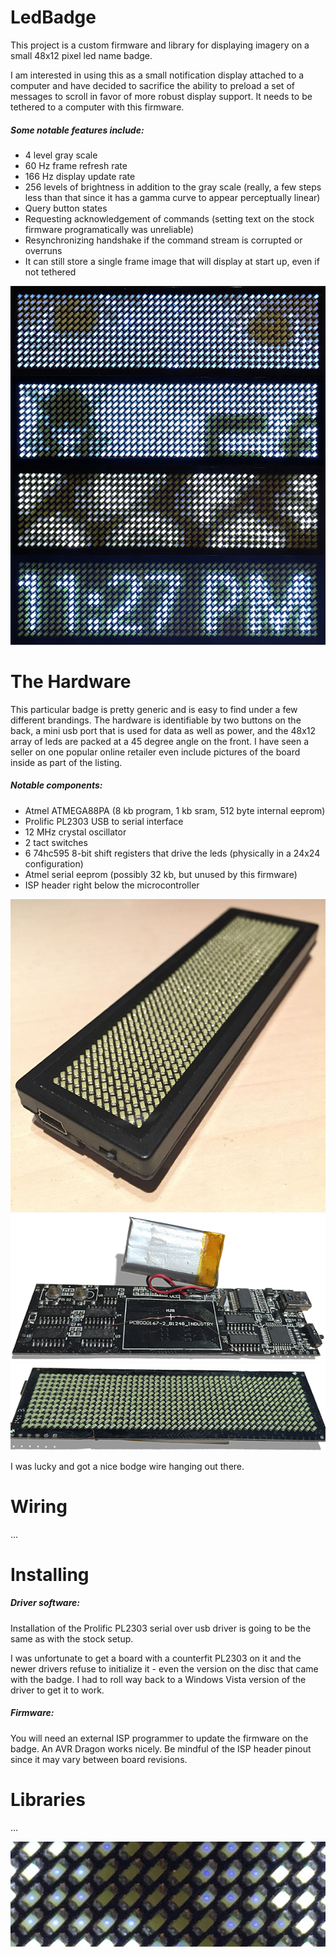 # LedBadge
This project is a custom firmware and library for displaying imagery on a small 48x12 pixel led name badge. 

I am interested in using this as a small notification display attached to a computer and have decided to sacrifice the ability to preload a set of messages to scroll in favor of more robust display support. It needs to be tethered to a computer with this firmware.

##### Some notable features include:
* 4 level gray scale
* 60 Hz frame refresh rate
* 166 Hz display update rate
* 256 levels of brightness in addition to the gray scale (really, a few steps less than that since it has a gamma curve to appear perceptually linear)
* Query button states
* Requesting acknowledgement of commands (setting text on the stock firmware programatically was unreliable)
* Resynchronizing handshake if the command stream is corrupted or overruns
* It can still store a single frame image that will display at start up, even if not tethered

![Samples](https://raw.githubusercontent.com/Effix/LedBadge/master/images/samples.jpg)

# The Hardware
This particular badge is pretty generic and is easy to find under a few different brandings. The hardware is identifiable by two buttons on the back, a mini usb port that is used for data as well as power, and the 48x12 array of leds are packed at a 45 degree angle on the front. I have seen a seller on one popular online retailer even include pictures of the board inside as part of the listing.

##### Notable components:
* Atmel ATMEGA88PA (8 kb program, 1 kb sram, 512 byte internal eeprom)
* Prolific PL2303 USB to serial interface
* 12 MHz crystal oscillator
* 2 tact switches
* 6 74hc595 8-bit shift registers that drive the leds (physically in a 24x24 configuration)
* Atmel serial eeprom (possibly 32 kb, but unused by this firmware)
* ISP header right below the microcontroller

![Badge](https://raw.githubusercontent.com/Effix/LedBadge/master/images/badge.jpg)
![Badge Back](https://raw.githubusercontent.com/Effix/LedBadge/master/images/board_back_sm.png)
![Badge Front](https://raw.githubusercontent.com/Effix/LedBadge/master/images/board_front_sm.png)

I was lucky and got a nice bodge wire hanging out there.

# Wiring

...

# Installing

##### Driver software:
Installation of the Prolific PL2303 serial over usb driver is going to be the same as with the stock setup.

I was unfortunate to get a board with a counterfit PL2303 on it and the newer drivers refuse to initialize it - even the version on the disc that came with the badge. I had to roll way back to a Windows Vista version of the driver to get it to work.

##### Firmware:
You will need an external ISP programmer to update the firmware on the badge. An AVR Dragon works nicely. Be mindful of the ISP header pinout since it may vary between board revisions.

# Libraries

...

![Close](https://raw.githubusercontent.com/Effix/LedBadge/master/images/close.jpg)
